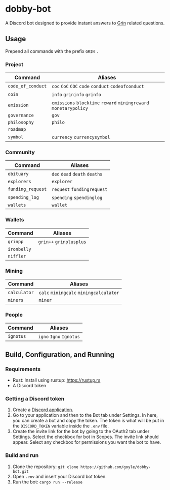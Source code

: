# dobby-bot
A Discord bot designed to provide instant answers to [Grin](https://github.com/mimblewimble/grin/) related questions.

## Usage
Prepend all commands with the prefix `GRIN `.

### Project
| Command           | Aliases                                                          |
| ----------------- | ---------------------------------------------------------------- |
| `code_of_conduct` | `coc` `CoC` `COC` `code` `conduct` `codeofconduct`               |
| `coin`            | `info` `grininfo` `grinfo`                                       |
| `emission`        | `emissions` `blocktime` `reward` `miningreward` `monetarypolicy` |
| `governance`      | `gov`                                                            |
| `philosophy`      | `philo`                                                          |
| `roadmap`         |                                                                  |
| `symbol`          | `currency` `currencysymbol`                                      |

### Community
| Command           | Aliases                                                          |
| ----------------- | ---------------------------------------------------------------- |
| `obituary`        | `ded` `dead` `death` `deaths`                                    |
| `explorers`       | `explorer`                                                       |
| `funding_request` | `request` `fundingrequest`                                       |
| `spending_log`    | `spending` `spendinglog`                                         |
| `wallets`         | `wallet`                                                         |

### Wallets
| Command           | Aliases                                                          |
| ----------------- | ---------------------------------------------------------------- |
| `grinpp`          | `grin++` `grinplusplus`                                          |
| `ironbelly`       |                                                                  |
| `niffler`         |                                                                  |

### Mining
| Command           | Aliases                                                          |
| ----------------- | ---------------------------------------------------------------- |
| `calculator`      | `calc` `miningcalc` `miningcalculator`                           |
| `miners`          | `miner`                                                          |

### People
| Command           | Aliases                                                          |
| ----------------- | ---------------------------------------------------------------- |
| `ignotus`         | `igno` `Igno` `Ignotus`                                          |

## Build, Configuration, and Running

### Requirements
* Rust: Install using rustup: https://rustup.rs
* A Discord token

### Getting a Discord token
1. Create a [Discord application](https://discordapp.com/developers/applications/).
2. Go to your application and then to the Bot tab under Settings. In here, you can create a bot and copy the token. The token is what will be put in the `DISCORD_TOKEN` variable inside the `.env` file.
3. Create the invite link for the bot by going to the OAuth2 tab under Settings. Select the checkbox for bot in Scopes. The invite link should appear. Select any checkbox for permissions you want the bot to have.

### Build and run
1. Clone the repository: `git clone https://github.com/goyle/dobby-bot.git`
2. Open `.env` and insert your Discord bot token.
3. Run the bot: `cargo run --release`
